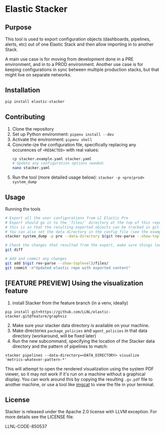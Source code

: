 # Elastic Stacker

## Purpose

This tool is used to export configuration objects (dashboards, pipelines, alerts, etc) out of one Elastic Stack and then allow importing in to another Stack.

A main use case is for moving from development done in a PRE environment, and in to a PROD environment. Another use case is for keeping configurations in sync between multiple production stacks, but that might live on separate networks.

## Installation

```bash
pip install elastic-stacker
```

## Contributing

1. Clone the repository
3. Set up Python environment: `pipenv install --dev`
4. Activate the environment: `pipenv shell`
5. Concrete-ize the configuration file, specifically replacing any occurences of `<REDACTED>` with real values:
    ```sh
    cp stacker.example.yaml stacker.yaml
    # Update any configuration options needed:
    nano stacker.yaml
    ```
6. Run the tool (more detailed usage below): `stacker -p <pre|prod> system_dump`


## Usage

Running the tools

```bash
# Export all the user configurations from LC Elastic Pre
# Export should go in to the `files/` directory at the top of this repo
# this is so that the resulting exported objects can be tracked in git.
# You can also set the data directory in the config file (see the example).
stacker system_dump -p pre --data-directory $(git rev-parse --show-toplevel)/files/

# Check the changes that resulted from the export, make sure things look expected
git diff

# Add and commit any changes
git add $(git rev-parse --show-toplevel)/files/
git commit -m"Updated elastic repo with exported content"
```

## [FEATURE PREVIEW] Using the visualization feature

1. install Stacker from the feature branch (in a venv, ideally)
```
pip install git+https://github.com/LLNL/elastic-stacker.git@feature/graphviz
```
2. Make sure your stacker data directory is available on your machine.
3. Make directories `package_policies` and `agent_policies` in that data directory (workaround, will be fixed later)
4. Run the new subcommand, specifying the location of the Stacker data directory and the pattern of pipelines to match:
```
stacker pipelines --data-directory=<DATA_DIRECTORY> visualize 'metrics-whatever-pattern-*'
```
This will attempt to open the rendered visualization using the system PDF viewer, so it may not work if it's run on a machine without a graphical display. You can work around this by copying the resulting `.gv.pdf` file to another machine, or use a tool like [imgcat](https://github.com/danielgatis/imgcat) to view the file in your terminal.

## License

Stacker is released under the Apache 2.0 license with LLVM exception. For more details see the LICENSE file.

LLNL-CODE-850537
